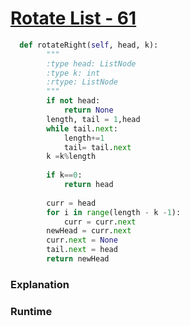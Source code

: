 ﻿# [Rotate List - 61](https://leetcode.com/problems/rotate-list/)
```python
  def rotateRight(self, head, k):
        """
        :type head: ListNode
        :type k: int
        :rtype: ListNode
        """
        if not head:
            return None
        length, tail = 1,head
        while tail.next:
            length+=1
            tail= tail.next
        k =k%length
        
        if k==0:
            return head
        
        curr = head
        for i in range(length - k -1):
            curr = curr.next
        newHead = curr.next
        curr.next = None
        tail.next = head
        return newHead
```

### Explanation
### Runtime

